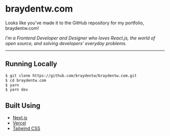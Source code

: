 # braydentw.com

Looks like you've made it to the GitHub repository for my portfolio, braydentw.com!

*I’m a Frontend Developer and Designer who loves React.js, the world of open source, and solving developers’ everyday problems.*

---

## Running Locally

```bash
$ git clone https://github.com/braydentw/braydentw.com.git
$ cd braydentw.com
$ yarn
$ yarn dev
```

## Built Using

- [Next.js](https://nextjs.org/)
- [Vercel](https://vercel.com)
- [Tailwind CSS](https://tailwindcss.com/)
